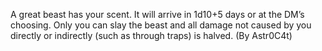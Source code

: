 A great beast has your scent. It will arrive in 1d10+5 days or at the DM’s choosing. Only you can slay the beast and all damage not caused by you directly or indirectly (such as through traps) is halved. (By Astr0C4t)